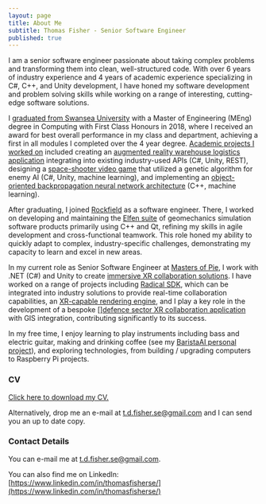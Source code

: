 ```yaml
---
layout: page
title: About Me
subtitle: Thomas Fisher - Senior Software Engineer
published: true
---
```


I am a senior software engineer passionate about taking complex problems and transforming them into clean, well-structured code. With over 6 years of industry experience and 4 years of academic experience specializing in C#, C++, and Unity development, I have honed my software development and problem solving skills while working on a range of interesting, cutting-edge software solutions.

I [graduated from Swansea University](https://thomasfisherse.github.io/2018-07-27-Graduation/) with a Master of Engineering (MEng) degree in Computing with First Class Honours in 2018, where I received an award for best overall performance in my class and department, achieving a first in all modules I completed over the 4 year degree. [Academic projects I worked on](https://thomasfisherse.github.io/2021-01-20-University-Projects/) included creating an [augmented reality warehouse logistics application](https://thomasfisherse.github.io/2021-01-20-AR-Warehousing-Tool/) integrating into existing industry-used APIs (C#, Unity, REST), designing a [space-shooter video game](https://thomasfisherse.github.io/2021-01-20-EvoGame/) that utilized a genetic algorithm for enemy AI (C#, Unity, machine learning), and implementing an [object-oriented backpropagation neural network architecture](https://github.com/ThomasFisherSE/GenericBackpropNN) (C++, machine learning).

After graduating, I joined [Rockfield](https://www.rockfieldglobal.com/) as a software engineer. There, I worked on developing and maintaining the [Elfen suite](https://www.rockfieldglobal.com/software/) of geomechanics simulation software products primarily using C++ and Qt, refining my skills in agile development and cross-functional teamwork. This role honed my ability to quickly adapt to complex, industry-specific challenges, demonstrating my capacity to learn and excel in new areas.

In my current role as Senior Software Engineer at [Masters of Pie](https://www.mastersofpie.com/), I work with .NET (C#) and Unity to create [immersive XR collaboration solutions](https://www.mastersofpie.com/solutions/). I have worked on a range of projects including [Radical SDK](https://www.mastersofpie.com/products/radical-for-enterprise/), which can be integrated into industry solutions to provide real-time collaboration capabilities, an [XR-capable rendering engine](https://vimeo.com/1001990067), and I play a key role in the development of a bespoke [][defence sector XR collaboration application](https://www.mastersofpie.com/solutions/defence/) with GIS integration, contributing significantly to its success.

In my free time, I enjoy learning to play instruments including bass and electric guitar, making and drinking coffee (see my [BaristaAI personal project](https://thomasfisherse.github.io/2025-01-10-BaristaAI/)), and exploring technologies, from building / upgrading computers to Raspberry Pi projects.

### CV

[Click here to download my CV.](/assets/files/Thomas_Fisher_CV.pdf)

Alternatively, drop me an e-mail at [t.d.fisher.se@gmail.com](t.d.fisher.se@gmail.com) and I can send you an up to date copy.

### Contact Details

You can e-mail me at [t.d.fisher.se@gmail.com](t.d.fisher.se@gmail.com).

You can also find me on LinkedIn: [https://www.linkedin.com/in/thomasfisherse/](https://www.linkedin.com/in/thomasfisherse/)
